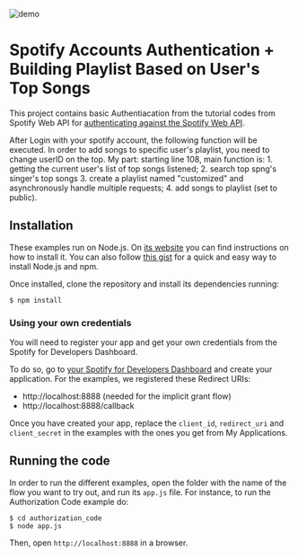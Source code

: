
![demo](demo.gif)

# Spotify Accounts Authentication + Building Playlist Based on User's Top Songs

This project contains basic Authentiacation from the tutorial codes from Spotify Web API for [authenticating against the Spotify Web API](https://developer.spotify.com/web-api/authorization-guide/).

After Login with your spotify account, the following function will be executed.
In order to add songs to specific user's playlist, you need to change userID on the top. 
My part: starting line 108, main function is: 1. getting the current user's list of top songs listened; 2. search top spng's singer's top songs 3. create a playlist named "customized" and asynchronously handle multiple requests; 4. add songs to playlist (set to public).



## Installation

These examples run on Node.js. On [its website](http://www.nodejs.org/download/) you can find instructions on how to install it. You can also follow [this gist](https://gist.github.com/isaacs/579814) for a quick and easy way to install Node.js and npm.

Once installed, clone the repository and install its dependencies running:

    $ npm install

### Using your own credentials
You will need to register your app and get your own credentials from the Spotify for Developers Dashboard.

To do so, go to [your Spotify for Developers Dashboard](https://beta.developer.spotify.com/dashboard) and create your application. For the examples, we registered these Redirect URIs:

* http://localhost:8888 (needed for the implicit grant flow)
* http://localhost:8888/callback

Once you have created your app, replace the `client_id`, `redirect_uri` and `client_secret` in the examples with the ones you get from My Applications.

## Running the code
In order to run the different examples, open the folder with the name of the flow you want to try out, and run its `app.js` file. For instance, to run the Authorization Code example do:

    $ cd authorization_code
    $ node app.js

Then, open `http://localhost:8888` in a browser.



